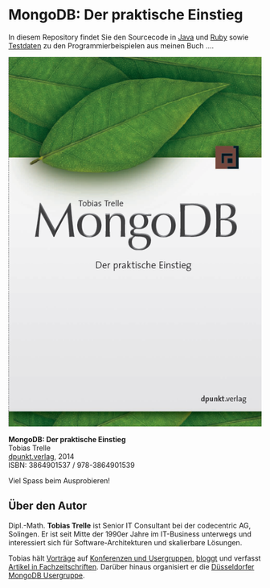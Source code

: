 # MongoDB: Der praktische Einstieg #
In diesem Repository findet Sie den Sourcecode in [Java](java) und [Ruby](ruby	) sowie [Testdaten](data) zu den Programmierbeispielen aus meinen Buch
....

![MongoDB - Ein praktischer Einstieg](mongodb.png)

**MongoDB: Der praktische Einstieg**<br/>
Tobias Trelle<br/>
[dpunkt.verlag](http://www.dpunkt.de/buecher/4194/mongodb.html), 2014<br/>
ISBN: 3864901537 / 978-3864901539

Viel Spass beim Ausprobieren!

## Über den Autor ##
Dipl.-Math. **Tobias Trelle** ist Senior IT Consultant bei der codecentric AG, Solingen. Er ist seit Mitte der 1990er Jahre im IT-Business unterwegs und interessiert sich für Software-Architekturen und skalierbare Lösungen. 

Tobias hält [Vorträge](http://de.slideshare.net/tobiastrelle/presentations) auf [Konferenzen und Usergruppen](http://lanyrd.com/profile/tobiastrelle/), [bloggt](https://blog.codecentric.de/en/author/tobias-trelle/) und verfasst [Artikel in Fachzeitschriften](http://de.slideshare.net/tobiastrelle/documents). Darüber hinaus organisiert er die [Düsseldorfer MongoDB Usergruppe](http://www.meetup.com/Dusseldorf-MongoDB-User-Group/).




